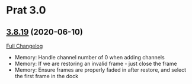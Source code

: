 # Prat 3.0

## [3.8.19](https://github.com/sylvanaar/prat-3-0/tree/3.8.19) (2020-06-10)
[Full Changelog](https://github.com/sylvanaar/prat-3-0/compare/3.8.18...3.8.19)

- Memory: Handle channel number of 0 when adding channels  
- Memory: If we are restoring an invalid frame - just close the frame  
- Memory: Ensure frames are properly faded in after restore, and select the first frame in the dock  
